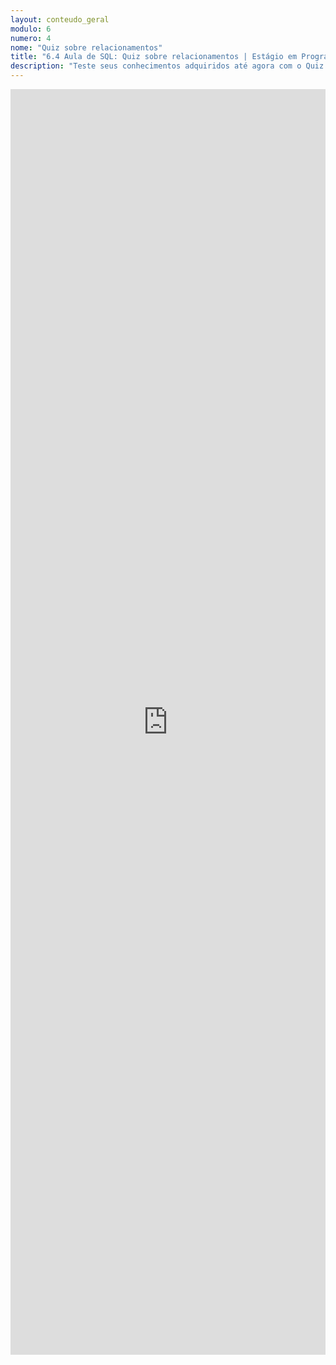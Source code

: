 ```yaml
---
layout: conteudo_geral
modulo: 6
numero: 4
nome: "Quiz sobre relacionamentos"
title: "6.4 Aula de SQL: Quiz sobre relacionamentos | Estágio em Programação"
description: "Teste seus conhecimentos adquiridos até agora com o Quiz sobre relacionamentos."
---
```


<iframe src="https://docs.google.com/forms/d/e/1FAIpQLScdngoFXl2hAjf0uvFWsdpHGUkO57zbBY6QRbqpawv90e7Tbw/viewform?embedded=true" width="100%" height="2025" frameborder="0" marginheight="0" marginwidth="0">Carregando…</iframe>
